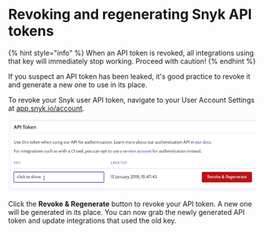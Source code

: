 # Revoking and regenerating Snyk API tokens

{% hint style="info" %}
When an API token is revoked, all integrations using that key will immediately stop working. Proceed with caution!
{% endhint %}

If you suspect an API token has been leaked, it's good practice to revoke it and generate a new one to use in its place.

To revoke your Snyk user API token, navigate to your User Account Settings at [app.snyk.io/account](https://app.snyk.io/account).

![api token screen; revoke; regenerate; click to show](<../../.gitbook/assets/uuid-8d94edf8-b42b-e5b3-ada1-e157d18ff884-en (1) (2) (2) (1) (5).png>)

Click the **Revoke & Regenerate** button to revoke your API token. A new one will be generated in its place. You can now grab the newly generated API token and update integrations that used the old key.
